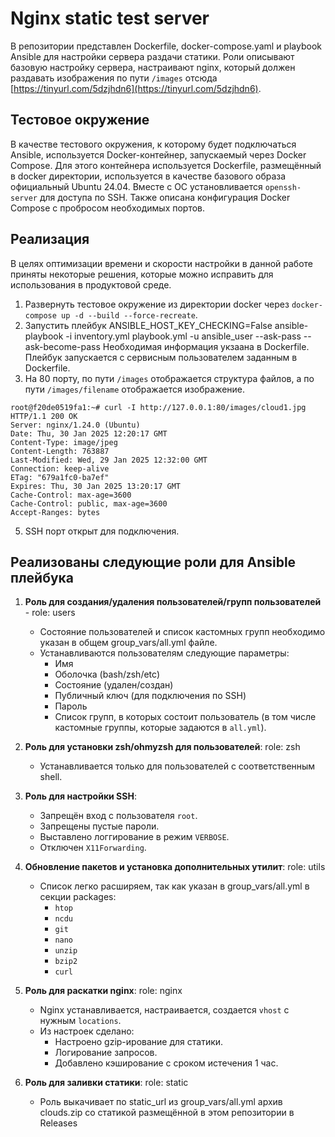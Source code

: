 # Nginx static test server

В репозитории представлен Dockerfile, docker-compose.yaml и playbook Ansible для настройки сервера раздачи статики. Роли описывают базовую настройку сервера, настраивают nginx, который должен раздавать изображения по пути `/images` отсюда [https://tinyurl.com/5dzjhdn6](https://tinyurl.com/5dzjhdn6).

## Тестовое окружение

В качестве тестового окружения, к которому будет подключаться Ansible, используется Docker-контейнер, запускаемый через Docker Compose. Для этого контейнера используется Dockerfile, размещённый в docker директории,  используется в качестве базового образа официальный Ubuntu 24.04. Вместе с ОС установливается `openssh-server` для доступа по SSH. Также описана конфигурация Docker Compose с пробросом необходимых портов.

## Реализация
В целях оптимизации времени и скорости настройки в данной работе приняты некоторые решения, которые можно исправить для использования в продуктовой среде.
1. Развернуть тестовое окружение из директории docker через `docker-compose up -d --build --force-recreate`.
2. Запустить плейбук ANSIBLE_HOST_KEY_CHECKING=False ansible-playbook -i inventory.yml playbook.yml -u ansible_user --ask-pass --ask-become-pass Необходимая информация укзаана в Dockerfile.  Плейбук запускается с сервисным пользователем заданным в Dockerfile. 
3. На 80 порту, по пути `/images` отображается структура файлов, а по пути `/images/filename` отображается изображение.
```
root@f20de0519fa1:~# curl -I http://127.0.0.1:80/images/cloud1.jpg
HTTP/1.1 200 OK
Server: nginx/1.24.0 (Ubuntu)
Date: Thu, 30 Jan 2025 12:20:17 GMT
Content-Type: image/jpeg
Content-Length: 763887
Last-Modified: Wed, 29 Jan 2025 12:32:00 GMT
Connection: keep-alive
ETag: "679a1fc0-ba7ef"
Expires: Thu, 30 Jan 2025 13:20:17 GMT
Cache-Control: max-age=3600
Cache-Control: public, max-age=3600
Accept-Ranges: bytes
```
5. SSH порт открыт для подключения.

## Реализованы следующие роли для Ansible плейбука

1. **Роль для создания/удаления пользователей/групп пользователей** - role: users
   - Состояние пользователей и список кастомных групп необходимо указан в общем group_vars/all.yml файле.
   - Устанавливаются пользователям следующие параметры:
     - Имя
     - Оболочка (bash/zsh/etc)
     - Состояние (удален/создан)
     - Публичный ключ (для подключения по SSH)
     - Пароль
     - Список групп, в которых состоит пользователь (в том числе кастомные группы, которые задаются в `all.yml`).

2. **Роль для установки zsh/ohmyzsh для пользователей**: role: zsh
   - Устанавливается только для пользователей с соответственным shell.

3. **Роль для настройки SSH**:
   - Запрещён вход с пользователя `root`.
   - Запрещены пустые пароли.
   - Выставлено логгирование в режим `VERBOSE`.
   - Отключен `X11Forwarding`.

4. **Обновление пакетов и установка дополнительных утилит**: role: utils
   - Список легко расширяем, так как указан в group_vars/all.yml в секции packages:
     - `htop`
     - `ncdu`
     - `git`
     - `nano`
     - `unzip`
     - `bzip2`
     - `curl`

5. **Роль для раскатки nginx**: role: nginx
   - Nginx устанавливается, настраивается, создается `vhost` с нужным `locations`.
   - Из настроек сделано:
     - Настроено gzip-ирование для статики.
     - Логирование запросов.
     - Добавлено кэширование с сроком истечения 1 час.

6. **Роль для заливки статики**: role: static
   - Роль выкачивает по static_url из group_vars/all.yml архив clouds.zip со статикой размещённой в этом репозитории в Releases
